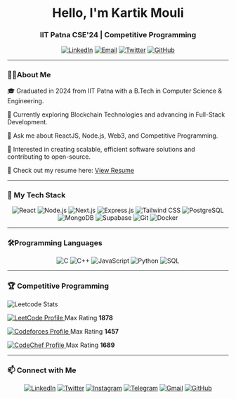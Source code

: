 <h1 align="center">Hello, I'm Kartik Mouli</h1>
<h3 align="center"> IIT Patna CSE'24 | Competitive Programming </h3>
<p align="center">
  <a href="https://linkedin.com/in/kartik-mouli" target="_blank"><img src="https://img.shields.io/badge/LinkedIn-30302f?style=flat&logo=linkedin" alt="LinkedIn"></a>
  <a href="mailto:kartikmouli156@gmail.com"><img src="https://img.shields.io/badge/Email-30302f?style=flat&logo=gmail&logoColor=red" alt="Email"></a>
  <a href="https://twitter.com/kartikmouli" target="_blank"><img src="https://img.shields.io/badge/Twitter-30302f?style=flat&logo=twitter" alt="Twitter"></a>
  <a href="https://github.com/KartikMouli" target="_blank"><img src="https://img.shields.io/badge/GitHub-30302f?style=flat&logo=github" alt="GitHub"></a>
</p>

<hr>

<h3> 👨‍💻About Me</h3>

🎓 Graduated in 2024 from IIT Patna with a B.Tech in Computer Science & Engineering.

🌱 Currently exploring Blockchain Technologies and advancing in Full-Stack Development.

💬 Ask me about ReactJS, Node.js, Web3, and Competitive Programming.

🎯 Interested in creating scalable, efficient software solutions and contributing to open-source.

📝 Check out my resume here: [View Resume](https://drive.google.com/file/d/16ebey3K6tIWcpgVi0Gc7zI3mYVpgdHxR/view?usp=sharing)


<hr>

 <h3>🚀 My Tech Stack</h3>

<p align="center">
  <img src="https://img.shields.io/badge/ReactJS-20232A?style=for-the-badge&logo=react&logoColor=61DAFB" alt="React" />
  <img src="https://img.shields.io/badge/Node.js-339933?style=for-the-badge&logo=node-dot-js&logoColor=white" alt="Node.js" />
  <img src="https://img.shields.io/badge/Next.js-000000?style=for-the-badge&logo=nextdotjs&logoColor=white" alt="Next.js" />
  <img src="https://img.shields.io/badge/Express.js-404D59?style=for-the-badge" alt="Express.js" />
  <img src="https://img.shields.io/badge/TailwindCSS-38B2AC?style=for-the-badge&logo=tailwind-css&logoColor=white" alt="Tailwind CSS" />
  <img src="https://img.shields.io/badge/PostgreSQL-316192?style=for-the-badge&logo=postgresql&logoColor=white" alt="PostgreSQL" />
  <img src="https://img.shields.io/badge/MongoDB-4EA94B?style=for-the-badge&logo=mongodb&logoColor=white" alt="MongoDB" />
  <img src="https://img.shields.io/badge/Supabase-3ECF8E?style=for-the-badge&logo=supabase&logoColor=white" alt="Supabase" />
  <img src="https://img.shields.io/badge/Git-F05032?style=for-the-badge&logo=git&logoColor=white" alt="Git" />
  <img src="https://img.shields.io/badge/Docker-2496ED?style=for-the-badge&logo=docker&logoColor=white" alt="Docker" />
</p>

<hr>

<h3> 🛠️Programming Languages</h3>

<p align="center">
  <img src="https://img.shields.io/badge/C-00599C?style=for-the-badge&logo=c&logoColor=white" alt="C" />
  <img src="https://img.shields.io/badge/C++-00599C?style=for-the-badge&logo=cplusplus&logoColor=white" alt="C++" />
  <img src="https://img.shields.io/badge/JavaScript-F7DF1E?style=for-the-badge&logo=javascript&logoColor=black" alt="JavaScript" />
  <img src="https://img.shields.io/badge/Python-3776AB?style=for-the-badge&logo=python&logoColor=white" alt="Python" />
  <img src="https://img.shields.io/badge/SQL-336791?style=for-the-badge&logo=postgresql&logoColor=white" alt="SQL" />
</p>


<hr>

 <h3>🏆 Competitive Programming</h3>

 ![Leetcode Stats](https://leetcard.jacoblin.cool/monchi02?ext=heatmap)

<p>
  
  <a href="https://leetcode.com/monchi02" target="_blank">
    <img src="https://img.shields.io/badge/LeetCode-FFA116?style=flat&logo=leetcode&logoColor=white" alt="LeetCode Profile" />
  </a> Max Rating <strong>1878</strong>
</p>
<p>
  <a href="https://codeforces.com/profile/monchi_02" target="_blank">
    <img src="https://img.shields.io/badge/Codeforces-1F8ACB?style=flat&logo=codeforces&logoColor=white" alt="Codeforces Profile" />
  </a> Max Rating <strong>1457</strong>
</p>
<p>
  <a href="https://www.codechef.com/users/monchi_02" target="_blank">
    <img src="https://img.shields.io/badge/CodeChef-BF40BF?style=flat&logo=codechef&logoColor=white" alt="CodeChef Profile" />
  </a> Max Rating <strong>1689</strong>
</p>




<hr>

<h3>📫 Connect with Me</h3>

<p align="center">
  <a href="https://linkedin.com/in/kartik-mouli" target="_blank"><img src="https://img.shields.io/badge/LinkedIn-0A66C2?style=for-the-badge&logo=linkedin&logoColor=white" alt="LinkedIn" /></a>
  <a href="https://twitter.com/kartikmouli" target="_blank"><img src="https://img.shields.io/badge/Twitter-1DA1F2?style=for-the-badge&logo=twitter&logoColor=white" alt="Twitter" /></a>
  <a href="https://instagram.com/kartikmouli" target="_blank"><img src="https://img.shields.io/badge/Instagram-E4405F?style=for-the-badge&logo=instagram&logoColor=white" alt="Instagram" /></a>
  <a href="https://t.me/kartikmouli" target="_blank"><img src="https://img.shields.io/badge/Telegram-26A6D6?style=for-the-badge&logo=telegram&logoColor=white" alt="Telegram" /></a>
  <a href="mailto:kartikmouli156@gmail.com"><img src="https://img.shields.io/badge/Email-D14836?style=for-the-badge&logo=gmail&logoColor=white" alt="Gmail" /></a>
  <a href="https://github.com/KartikMouli" target="_blank"><img src="https://img.shields.io/badge/GitHub-181717?style=for-the-badge&logo=github&logoColor=white" alt="GitHub" /></a>
</p>
